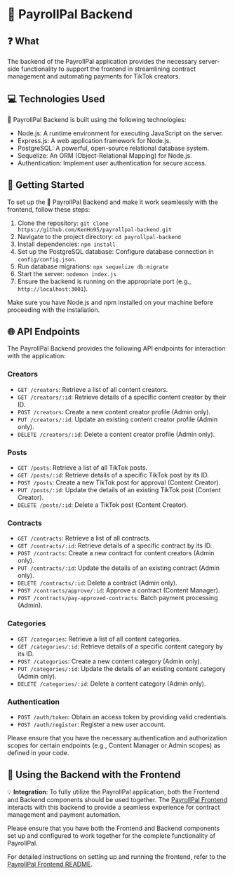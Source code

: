 # 💼 PayrollPal Backend

## ❓ What

The backend of the PayrollPal application provides the necessary server-side functionality to support the frontend in streamlining contract management and automating payments for TikTok creators.

## 💻 Technologies Used

💼 PayrollPal Backend is built using the following technologies:

- Node.js: A runtime environment for executing JavaScript on the server.
- Express.js: A web application framework for Node.js.
- PostgreSQL: A powerful, open-source relational database system.
- Sequelize: An ORM (Object-Relational Mapping) for Node.js.
- Authentication: Implement user authentication for secure access.

## 📜 Getting Started

To set up the 💼 PayrollPal Backend and make it work seamlessly with the frontend, follow these steps:

1. Clone the repository: `git clone https://github.com/KenHo95/payrollpal-backend.git`
2. Navigate to the project directory: `cd payrollpal-backend`
3. Install dependencies: `npm install`
4. Set up the PostgreSQL database: Configure database connection in `config/config.json`.
5. Run database migrations: `npx sequelize db:migrate`
6. Start the server: `nodemon index.js`
7. Ensure the backend is running on the appropriate port (e.g., `http://localhost:3001`).

Make sure you have Node.js and npm installed on your machine before proceeding with the installation.

## 🌐 API Endpoints

The PayrollPal Backend provides the following API endpoints for interaction with the application:

### Creators

- `GET /creators`: Retrieve a list of all content creators.
- `GET /creators/:id`: Retrieve details of a specific content creator by their ID.
- `POST /creators`: Create a new content creator profile (Admin only).
- `PUT /creators/:id`: Update an existing content creator profile (Admin only).
- `DELETE /creators/:id`: Delete a content creator profile (Admin only).

### Posts

- `GET /posts`: Retrieve a list of all TikTok posts.
- `GET /posts/:id`: Retrieve details of a specific TikTok post by its ID.
- `POST /posts`: Create a new TikTok post for approval (Content Creator).
- `PUT /posts/:id`: Update the details of an existing TikTok post (Content Creator).
- `DELETE /posts/:id`: Delete a TikTok post (Content Creator).

### Contracts

- `GET /contracts`: Retrieve a list of all contracts.
- `GET /contracts/:id`: Retrieve details of a specific contract by its ID.
- `POST /contracts`: Create a new contract for content creators (Admin only).
- `PUT /contracts/:id`: Update the details of an existing contract (Admin only).
- `DELETE /contracts/:id`: Delete a contract (Admin only).
- `POST /contracts/approve/:id`: Approve a contract (Content Manager).
- `POST /contracts/pay-approved-contracts`: Batch payment processing (Admin).

### Categories

- `GET /categories`: Retrieve a list of all content categories.
- `GET /categories/:id`: Retrieve details of a specific content category by its ID.
- `POST /categories`: Create a new content category (Admin only).
- `PUT /categories/:id`: Update the details of an existing content category (Admin only).
- `DELETE /categories/:id`: Delete a content category (Admin only).

### Authentication

- `POST /auth/token`: Obtain an access token by providing valid credentials.
- `POST /auth/register`: Register a new user account.

Please ensure that you have the necessary authentication and authorization scopes for certain endpoints (e.g., Content Manager or Admin scopes) as defined in your code.

## 🚀 Using the Backend with the Frontend

💡 **Integration**: To fully utilize the PayrollPal application, both the Frontend and Backend components should be used together. The [PayrollPal Frontend](https://github.com/KenHo95/payrollpal-frontend) interacts with this backend to provide a seamless experience for contract management and payment automation.

Please ensure that you have both the Frontend and Backend components set up and configured to work together for the complete functionality of PayrollPal.

For detailed instructions on setting up and running the frontend, refer to the [PayrollPal Frontend README](https://github.com/KenHo95/payrollpal-frontend).
